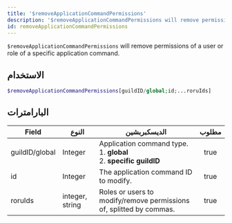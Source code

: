 ```yaml
---
title: '$removeApplicationCommandPermissions'
description: '$removeApplicationCommandPermissions will remove permissions of a user or role of a specific application command.'
id: removeApplicationCommandPermissions
---
```


`$removeApplicationCommandPermissions` will remove permissions of a user or role of a specific application command.

## الاستخدام

```php
$removeApplicationCommandPermissions[guildID/global;id;...roruIds]
```

## البارامترات

| Field          | النوع           | الديسكبربشين                                                                            | مطلوب |
| -------------- | --------------- | --------------------------------------------------------------------------------------- |:-----:|
| guildID/global | Integer         | Application command type. <br/> 1. **global** <br/> 2. **specific guildID** | true  |
| id             | Integer         | The application command ID to modify.                                                   | true  |
| roruIds        | integer, string | Roles or users to modify/remove permissions of, splitted by commas.                     | true  |
